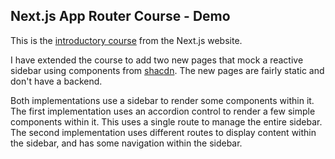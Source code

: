 ## Next.js App Router Course - Demo

This is the [introductory course](https://nextjs.org/learn) from the Next.js website.

I have extended the course to add two new pages that mock a reactive sidebar using components from [shacdn](https://ui.shadcn.com/docs/components). The new pages are fairly static and don't have a backend.   

Both implementations use a sidebar to render some components within it.
The first implementation uses an accordion control to render a few simple components within it. This uses a single route to manage the entire sidebar. 
The second implementation uses different routes to display content within the sidebar, and has some navigation within the sidebar. 
